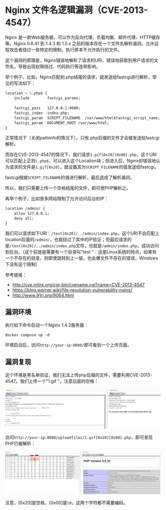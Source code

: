 # Nginx 文件名逻辑漏洞（CVE-2013-4547）

Nginx 是一款Web服务器，可以作为反向代理、负载均衡、邮件代理、HTTP缓存等。Nginx 0.8.41 到 1.4.3 和 1.5.x 之前的版本存在一个文件名解析漏洞，允许远程攻击者绕过一些特定的限制，执行原本不允许执行的文件。

这个漏洞的原理是，Nginx错误地解析了请求的URI，错误地获取到用户请求的文件名，导致出现权限绕过、代码执行等连带影响。

举个例子，比如，Nginx匹配到.php结尾的请求，就发送给fastcgi进行解析，常见的写法如下：

```
location ~ \.php$ {
    include        fastcgi_params;

    fastcgi_pass   127.0.0.1:9000;
    fastcgi_index  index.php;
    fastcgi_param  SCRIPT_FILENAME  /var/www/html$fastcgi_script_name;
    fastcgi_param  DOCUMENT_ROOT /var/www/html;
}
```

正常情况下（关闭pathinfo的情况下），只有.php后缀的文件才会被发送给fastcgi解析。

而存在CVE-2013-4547的情况下，我们请求`1.gif[0x20][0x00].php`，这个URI可以匹配上正则`\.php$`，可以进入这个Location块；但进入后，Nginx却错误地认为请求的文件是`1.gif[0x20]`，就设置其为`SCRIPT_FILENAME`的值发送给fastcgi。

fastcgi根据`SCRIPT_FILENAME`的值进行解析，最后造成了解析漏洞。

所以，我们只需要上传一个空格结尾的文件，即可使PHP解析之。

再举个例子，比如很多网站限制了允许访问后台的IP：

```
location /admin/ {
    allow 127.0.0.1;
    deny all;
}
```

我们可以请求如下URI：`/test[0x20]/../admin/index.php`，这个URI不会匹配上location后面的`/admin/`，也就绕过了其中的IP验证；但最后请求的是`/test[0x20]/../admin/index.php`文件，也就是`/admin/index.php`，成功访问到后台。（这个前提是需要有一个目录叫"test "：这是Linux系统的特点，如果有一个不存在的目录，则即使跳转到上一层，也会爆文件不存在的错误，Windows下没有这个限制）

参考链接：

 - http://cve.mitre.org/cgi-bin/cvename.cgi?name=CVE-2013-4547
 - https://blog.werner.wiki/file-resolution-vulnerability-nginx/
 - http://www.91ri.org/9064.html

## 漏洞环境

执行如下命令启动一个Nginx 1.4.2服务器：

```
docker compose up -d
```

环境启动后，访问`http://your-ip:8080/`即可看到一个上传页面。

## 漏洞复现

这个环境是黑名单验证，我们无法上传php后缀的文件，需要利用CVE-2013-4547。我们上传一个"1.gif "，注意后面的空格：

![](01.png)

访问`http://your-ip:8080/uploadfiles/1.gif[0x20][0x00].php`，即可发现PHP已被解析：

![](02.png)

注意，[0x20]是空格，[0x00]是`\0`，这两个字符都不需要编码。
